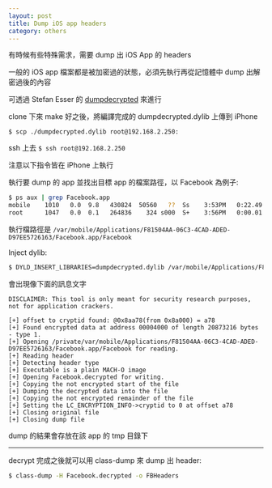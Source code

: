 ```yaml
---
layout: post
title: Dump iOS app headers
category: others
---
```


有時候有些特殊需求，需要 dump 出 iOS App 的 headers


一般的 iOS app 檔案都是被加密過的狀態，必須先執行再從記憶體中 dump 出解密過後的內容

可透過 Stefan Esser 的 [dumpdecrypted](https//github.com/stefanesser/dumpdecrypted) 來進行

<!--more-->


clone 下來 make 好之後，將編譯完成的 dumpdecrypted.dylib 上傳到 iPhone

`$ scp ./dumpdecrypted.dylib root@192.168.2.250:`

 ssh 上去
`$ ssh root@192.168.2.250`

注意以下指令皆在 iPhone 上執行

執行要 dump 的 app 並找出目標 app 的檔案路徑，以 Facebook 為例子:

```sh
$ ps aux | grep Facebook.app
mobile    1010   0.0  9.8   430824  50560   ??  Ss    3:53PM   0:22.49 /var/mobile/Applications/F81504AA-06C3-4CAD-ADED-D97EE5726163/Facebook.app/Facebook
root      1047   0.0  0.1   264836    324 s000  S+    3:56PM   0:00.01 grep Facebook.app
```

執行檔路徑是
`/var/mobile/Applications/F81504AA-06C3-4CAD-ADED-D97EE5726163/Facebook.app/Facebook`

Inject dylib:

```sh
$ DYLD_INSERT_LIBRARIES=dumpdecrypted.dylib /var/mobile/Applications/F81504AA-06C3-4CAD-ADED-D97EE5726163/Facebook.app/Facebook mach-o decryption dumper
```

會出現像下面的訊息文字

```
DISCLAIMER: This tool is only meant for security research purposes, not for application crackers.

[+] offset to cryptid found: @0x8aa78(from 0x8a000) = a78
[+] Found encrypted data at address 00004000 of length 20873216 bytes - type 1.
[+] Opening /private/var/mobile/Applications/F81504AA-06C3-4CAD-ADED-D97EE5726163/Facebook.app/Facebook for reading.
[+] Reading header
[+] Detecting header type
[+] Executable is a plain MACH-O image
[+] Opening Facebook.decrypted for writing.
[+] Copying the not encrypted start of the file
[+] Dumping the decrypted data into the file
[+] Copying the not encrypted remainder of the file
[+] Setting the LC_ENCRYPTION_INFO->cryptid to 0 at offset a78
[+] Closing original file
[+] Closing dump file
```

dump 的結果會存放在該 app 的 tmp 目錄下

---

decrypt 完成之後就可以用 class-dump 來 dump 出 header:

```sh
$ class-dump -H Facebook.decrypted -o FBHeaders
```

